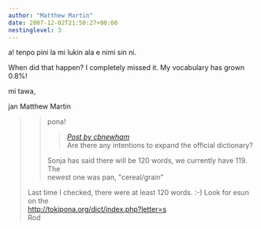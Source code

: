 ```yaml
---
author: "Matthew Martin"
date: 2007-12-02T21:50:27+00:00
nestinglevel: 3
---
```

a! tenpo pini la mi lukin ala e nimi sin ni.  
  
When did that happen? I completely missed it. My vocabulary has grown 0.8%!  
  
mi tawa,  
  
jan Matthew Martin  

> 
> 
> > pona!  
> > 
> > > [_Post by cbnewham_](/8Ua1zkLu/new-member-some-questions#post1)  
> > > Are there any intentions to expand the official dictionary?  
> > > 
> > 
> > Sonja has said there will be 120 words, we currently have 119. The  
> > newest one was pan, "cereal/grain"  
> > 
> 
> Last time I checked, there were at least 120 words. :-) Look for esun on the  
> http://tokipona.org/dict/index.php?letter=s  
> Rod  
>